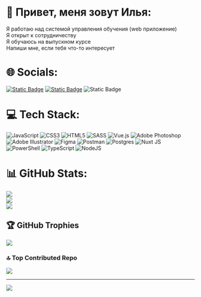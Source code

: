 # 💫 Привет, меня зовут Илья:
Я работаю над системой управления обучения (web приложение)<br>Я открыт к сотрудничеству<br>Я обучаюсь на выпускном курсе<br>Напиши мне, если тебя что-то интересует

# 🌐 Socials:
[![Static Badge](https://img.shields.io/badge/-%40Einzolg-blue?style=for-the-badge&logo=telegram&logoColor=Black)](https://t.me/einzolg) [![Static Badge](https://img.shields.io/badge/-%D0%9F%D0%BE%D0%BF%D0%BE%D0%B2%20%D0%98%D0%BB%D1%8C%D1%8F-blue?style=for-the-badge&logo=vk&logoColor=Black)](https://vk.com/hohenheimm) ![Static Badge](https://img.shields.io/badge/-iljapopov01%40mail.ru-blue?style=for-the-badge&logo=maildotru&logoColor=orange&link=mailto%3Ailjapopov01%40mail.ru)



# 💻 Tech Stack:
![JavaScript](https://img.shields.io/badge/javascript-%23323330.svg?style=for-the-badge&logo=javascript&logoColor=%23F7DF1E) ![CSS3](https://img.shields.io/badge/css3-%231572B6.svg?style=for-the-badge&logo=css3&logoColor=white) ![HTML5](https://img.shields.io/badge/html5-%23E34F26.svg?style=for-the-badge&logo=html5&logoColor=white) ![SASS](https://img.shields.io/badge/SASS-hotpink.svg?style=for-the-badge&logo=SASS&logoColor=white) ![Vue.js](https://img.shields.io/badge/vue.js-%2335495e.svg?style=for-the-badge&logo=vuedotjs&logoColor=%234FC08D) ![Adobe Photoshop](https://img.shields.io/badge/adobe%20photoshop-%2331A8FF.svg?style=for-the-badge&logo=adobe%20photoshop&logoColor=white) ![Adobe Illustrator](https://img.shields.io/badge/adobe%20illustrator-%23FF9A00.svg?style=for-the-badge&logo=adobe%20illustrator&logoColor=white) ![Figma](https://img.shields.io/badge/figma-%23F24E1E.svg?style=for-the-badge&logo=figma&logoColor=white) ![Postman](https://img.shields.io/badge/Postman-FF6C37?style=for-the-badge&logo=postman&logoColor=white) ![Postgres](https://img.shields.io/badge/postgres-%23316192.svg?style=for-the-badge&logo=postgresql&logoColor=white) ![Nuxt JS](https://img.shields.io/badge/Nuxt-002E3B?style=for-the-badge&logo=nuxt.js&logoColor=#00DC82) ![PowerShell](https://img.shields.io/badge/PowerShell-%235391FE.svg?style=for-the-badge&logo=powershell&logoColor=white) ![TypeScript](https://img.shields.io/badge/typescript-%23007ACC.svg?style=for-the-badge&logo=typescript&logoColor=white) ![NodeJS](https://img.shields.io/badge/node.js-6DA55F?style=for-the-badge&logo=node.js&logoColor=white)
# 📊 GitHub Stats:
![](https://github-readme-stats.vercel.app/api?username=Halababka&theme=default&hide_border=false&include_all_commits=false&count_private=false)<br/>
![](https://github-readme-streak-stats.herokuapp.com/?user=Halababka&theme=default&hide_border=false)<br/>
![](https://github-readme-stats.vercel.app/api/top-langs/?username=Halababka&theme=default&hide_border=false&include_all_commits=false&count_private=false&layout=compact)

## 🏆 GitHub Trophies
![](https://github-profile-trophy.vercel.app/?username=Halababka&theme=monokai&no-frame=false&no-bg=true&margin-w=4)

### 🔝 Top Contributed Repo
![](https://github-contributor-stats.vercel.app/api?username=Halababka&limit=5&theme=darkhub&combine_all_yearly_contributions=true)

---
[![](https://visitcount.itsvg.in/api?id=Halababka&icon=5&color=0)](https://visitcount.itsvg.in)

<!-- Proudly created with GPRM ( https://gprm.itsvg.in ) -->
